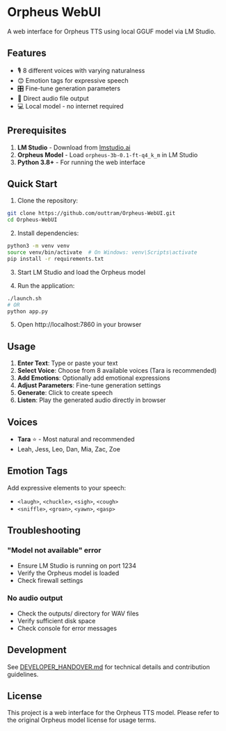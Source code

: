 # Orpheus WebUI

A web interface for Orpheus TTS using local GGUF model via LM Studio.

## Features

- 🎙️ 8 different voices with varying naturalness
- 😊 Emotion tags for expressive speech
- 🎛️ Fine-tune generation parameters
- 🎵 Direct audio file output
- 💻 Local model - no internet required

## Prerequisites

1. **LM Studio** - Download from [lmstudio.ai](https://lmstudio.ai)
2. **Orpheus Model** - Load `orpheus-3b-0.1-ft-q4_k_m` in LM Studio
3. **Python 3.8+** - For running the web interface

## Quick Start

1. Clone the repository:
```bash
git clone https://github.com/outtram/Orpheus-WebUI.git
cd Orpheus-WebUI
```

2. Install dependencies:
```bash
python3 -m venv venv
source venv/bin/activate  # On Windows: venv\Scripts\activate
pip install -r requirements.txt
```

3. Start LM Studio and load the Orpheus model

4. Run the application:
```bash
./launch.sh
# OR
python app.py
```

5. Open http://localhost:7860 in your browser

## Usage

1. **Enter Text**: Type or paste your text
2. **Select Voice**: Choose from 8 available voices (Tara is recommended)
3. **Add Emotions**: Optionally add emotional expressions
4. **Adjust Parameters**: Fine-tune generation settings
5. **Generate**: Click to create speech
6. **Listen**: Play the generated audio directly in browser

## Voices

- **Tara** ⭐ - Most natural and recommended
- Leah, Jess, Leo, Dan, Mia, Zac, Zoe

## Emotion Tags

Add expressive elements to your speech:
- `<laugh>`, `<chuckle>`, `<sigh>`, `<cough>`
- `<sniffle>`, `<groan>`, `<yawn>`, `<gasp>`

## Troubleshooting

### "Model not available" error
- Ensure LM Studio is running on port 1234
- Verify the Orpheus model is loaded
- Check firewall settings

### No audio output
- Check the outputs/ directory for WAV files
- Verify sufficient disk space
- Check console for error messages

## Development

See [DEVELOPER_HANDOVER.md](DEVELOPER_HANDOVER.md) for technical details and contribution guidelines.

## License

This project is a web interface for the Orpheus TTS model. Please refer to the original Orpheus model license for usage terms.
